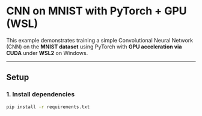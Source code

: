 # CNN on MNIST with PyTorch + GPU (WSL)

This example demonstrates training a simple Convolutional Neural Network (CNN) on the **MNIST dataset** using PyTorch with **GPU acceleration via CUDA** under **WSL2** on Windows.

---

## Setup

### 1. Install dependencies

```bash
pip install -r requirements.txt
```
